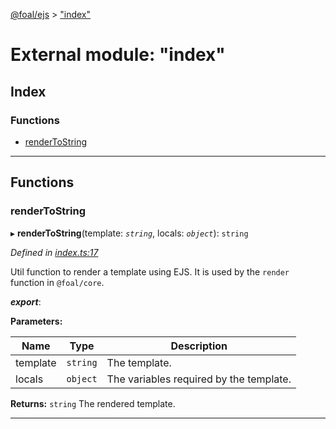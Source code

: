 [@foal/ejs](../README.md) > ["index"](../modules/_index_.md)

# External module: "index"

## Index

### Functions

* [renderToString](_index_.md#rendertostring)

---

## Functions

<a id="rendertostring"></a>

###  renderToString

▸ **renderToString**(template: *`string`*, locals: *`object`*): `string`

*Defined in [index.ts:17](https://github.com/FoalTS/foal/blob/cf326d07/packages/ejs/src/index.ts#L17)*

Util function to render a template using EJS. It is used by the `render` function in `@foal/core`.

*__export__*: 

**Parameters:**

| Name | Type | Description |
| ------ | ------ | ------ |
| template | `string` |  The template. |
| locals | `object` |  The variables required by the template. |

**Returns:** `string`
The rendered template.

___


